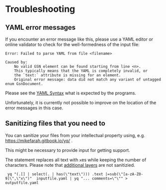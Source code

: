 
# Troubleshooting

## YAML error messages

If you encounter an error message like this, 
please use a YAML editor or online validator to check for the well-formedness 
of the input file:

```
Error: Failed to parse YAML from file <filename>

Caused by:
    No valid GSN element can be found starting from line <n>.
    This typically means that the YAML is completely invalid, or 
    the `text:` attribute is missing for an element.
    Original error message: data did not match any variant of untagged enum GsnDocument.
```

Please see the [YAML Syntax](./yaml_syntax.md) what is expected by the programs.

Unfortunately, it is currently not possible to improve on the location of the error messages in this case.

## Sanitizing files that you need to 

You can sanitize your files from your intellectual property using, e.g. https://mikefarah.gitbook.io/yq/ .

This might be necessary to provide input for getting support.

The statement replaces all text with `x`es while keeping the number of characters.
Please note that [additional layers](./adv_layers.md) are not sanitizied.

```
 yq "(.[] | select(. | has(\"text\"))) .text |=sub(\"[a-zA-Z0-9]\",\"x\")"  inputfile.yaml | yq "... comments=\"\"" > outputfile.yaml
```
